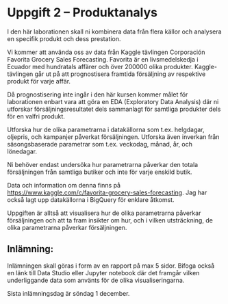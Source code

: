# Uppgift 2 – Produktanalys

I den här laborationen skall ni kombinera data från flera källor och analysera en specifik produkt och dess prestation.

Vi kommer att använda oss av data från Kaggle tävlingen Corporación Favorita Grocery Sales Forecasting. Favorita är en livsmedelskedja i Ecuador med hundratals affärer och över 200000 olika produkter. Kaggle-tävlingen går ut på att prognostisera framtida försäljning av respektive produkt för varje affär. 

Då prognostisering inte ingår i den här kursen kommer målet för laborationen enbart vara att göra en EDA (Exploratory Data Analysis) där ni utforskar försäljningsresultatet dels sammanlagt för samtliga produkter dels för en valfri produkt. 

Utforska hur de olika parametrarna i datakällorna som t.ex. helgdagar, oljepris, och kampanjer påverkat försäljningen. Utforska även  inverkan från säsongsbaserade parametrar som t.ex. veckodag, månad, år, och lönedagar. 

Ni behöver endast undersöka hur parametrarna påverkar den totala försäljningen från samtliga butiker och inte för varje enskild butik.

Data och information om denna finns på https://www.kaggle.com/c/favorita-grocery-sales-forecasting. Jag har också lagt upp datakällorna i BigQuery för enklare åtkomst.

Uppgiften är alltså att visualisera hur de olika parametrarna påverkar försäljningen och att ta fram insikter om hur, och i vilken utsträckning, de olika parametrarna påverkar försäljningen. 

## Inlämning:

Inlämningen skall göras i form av en rapport på max 5 sidor. Bifoga också en länk till Data Studio eller Jupyter notebook där det framgår vilken underliggande data som använts för de olika visualiseringarna.

Sista inlämningsdag är söndag 1 december.


